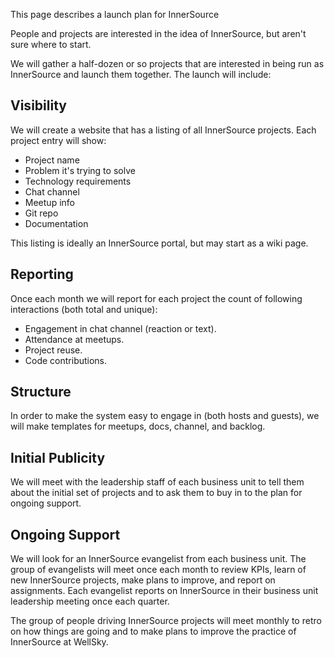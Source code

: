 This page describes a launch plan for InnerSource

People and projects are interested in the idea of InnerSource, but aren't sure where to start.

We will gather a half-dozen or so projects that are interested in being run as InnerSource and launch them together.
The launch will include:

## Visibility

We will create a website that has a listing of all InnerSource projects.
Each project entry will show:

* Project name
* Problem it's trying to solve
* Technology requirements
* Chat channel
* Meetup info
* Git repo
* Documentation

This listing is ideally an InnerSource portal, but may start as a wiki page.

## Reporting

Once each month we will report for each project the count of following interactions (both total and unique):

* Engagement in chat channel (reaction or text).
* Attendance at meetups.
* Project reuse.
* Code contributions.

## Structure

In order to make the system easy to engage in (both hosts and guests), we will make templates for meetups, docs, channel, and backlog.

## Initial Publicity

We will meet with the leadership staff of each business unit to tell them about the initial set of projects and to ask them to buy in to the plan for ongoing support.

## Ongoing Support

We will look for an InnerSource evangelist from each business unit.
The group of evangelists will meet once each month to review KPIs, learn of new InnerSource projects, make plans to improve, and report on assignments.
Each evangelist reports on InnerSource in their business unit leadership meeting once each quarter.

The group of people driving InnerSource projects will meet monthly to retro on how things are going and to make plans to improve the practice of InnerSource at WellSky.
